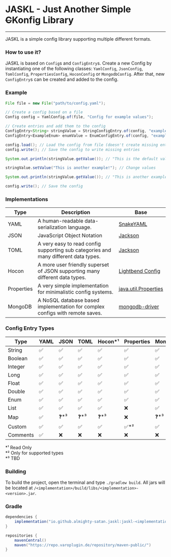 # JASKL - Just Another Simple ~~C~~Konfig Library
___

JASKL is a simple config library supporting multiple different formats.

### How to use it?
JASKL is based on `Config`s and `ConfigEntry`s. 
Create a new Config by instantiating one of the following classes: 
`YamlConfig`, `JsonConfig`, `TomlConfig`, `PropertiesConfig`,  `HoconConfig` or `MongodbConfig`. 
After that, new `ConfigEntry`s can be created and added to the config.

### Example

```java
File file = new File("path/to/config.yaml");

// Create a config based on a file
Config config = YamlConfig.of(file, "Config for example values");

// Create entries and add them to the config
ConfigEntry<String> stringValue = StringConfigEntry.of(config, "example.path.string", "An example String!", "This is the default value!");
ConfigEntry<ExampleEnum> enumValue = EnumConfigEntry.of(config, "example.path.enum", "An example String!", ExampleEnum.EXAMPLE);

config.load(); // Load the config from file (doesn't create missing entries)
config.write(); // Save the config to write missing entries

System.out.println(stringValue.getValue()); // "This is the default value!"

stringValue.setValue("This is another example!"); // Change values

System.out.println(stringValue.getValue()); // "This is another example!"

config.write(); // Save the config
```

### Implementations

| Type       | Description                                                                         | Base                                                                                        |
|------------|-------------------------------------------------------------------------------------|---------------------------------------------------------------------------------------------|
| YAML       | A human-readable data-serialization language.                                       | [SnakeYAML](https://bitbucket.org/snakeyaml/snakeyaml)                                      |
| JSON       | JavaScript Object Notation                                                          | [Jackson](https://github.com/FasterXML/jackson)                                             |
| TOML       | A very easy to read config supporting sub categories and many different data types. | [Jackson](https://github.com/FasterXML/jackson)                                             |
| Hocon      | A more user friendly superset of JSON supporting many different data types.         | [Lightbend Config](https://github.com/lightbend/config)                                     |
| Properties | A very simple implementation for minimalistic config systems.                       | [java.util.Properties](https://docs.oracle.com/javase/8/docs/api/java/util/Properties.html) |
| MongoDB    | A NoSQL database based implementation for complex configs with remote saves.        | [mongodb-driver](https://mvnrepository.com/artifact/org.mongodb/mongodb-driver-sync)        |

### Config Entry Types
| Type     | YAML | JSON | TOML | Hocon*¹ | Properties | MongoDB |
|----------|------|------|------|---------|------------|---------|
| String   | ✅    | ✅    | ✅    | ✅       | ✅          | ✅       |
| Boolean  | ✅    | ✅    | ✅    | ✅       | ✅          | ✅       |
| Integer  | ✅    | ✅    | ✅    | ✅       | ✅          | ✅       |
| Long     | ✅    | ✅    | ✅    | ✅       | ✅          | ✅       |
| Float    | ✅    | ✅    | ✅    | ✅       | ✅          | ✅       |
| Double   | ✅    | ✅    | ✅    | ✅       | ✅          | ✅       |
| Enum     | ✅    | ✅    | ✅    | ✅       | ✅          | ✅       |
| List     | ✅    | ✅    | ✅    | ✅       | ❌          | ✅       |
| Map      | ✅    | ❓*³  | ❓*³  | ❓*³     | ❌          | ❓*³     |
| Custom   | ✅    | ✅    | ✅    | ✅       | ✅*²        | ✅       |
| Comments | ✅    | ❌    | ❌    | ❌       | ❌          | ❌       |

*¹ Read Only  
*² Only for supported types  
*³ TBD

### Building
To build the project, open the terminal and type `./gradlew build`. All jars will be located at `/<implementation>/build/libs/<implementation>-<version>.jar`.

### Gradle
```gradle
dependencies {
    implementation("io.github.almighty-satan.jaskl:jaskl-<implementation>:<version>")
}

repositories {
    mavenCentral()
    maven("https://repo.varoplugin.de/repository/maven-public/")
}
```
